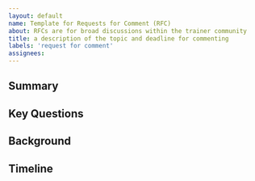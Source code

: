 ```yaml
---
layout: default
name: Template for Requests for Comment (RFC)
about: RFCs are for broad discussions within the trainer community 
title: a description of the topic and deadline for commenting
labels: 'request for comment'
assignees: 
---
```

## Summary

## Key Questions

## Background

## Timeline

